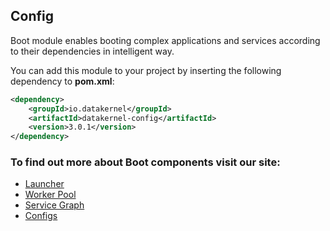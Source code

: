 ## Config

Boot module enables booting complex applications and services according to their dependencies in intelligent way.

You can add this module to your project by inserting the following dependency to **pom.xml**:
```xml
<dependency>
    <groupId>io.datakernel</groupId>
    <artifactId>datakernel-config</artifactId>
    <version>3.0.1</version>
</dependency>
```

### To find out more about Boot components visit our site:
* [Launcher](https://datakernel.io/docs/core/launcher.html)
* [Worker Pool](https://datakernel.io/docs/core/worker-pool.html)
* [Service Graph](https://datakernel.io/docs/core/service-graph.html)
* [Configs](https://datakernel.io/docs/core/configs.html)
